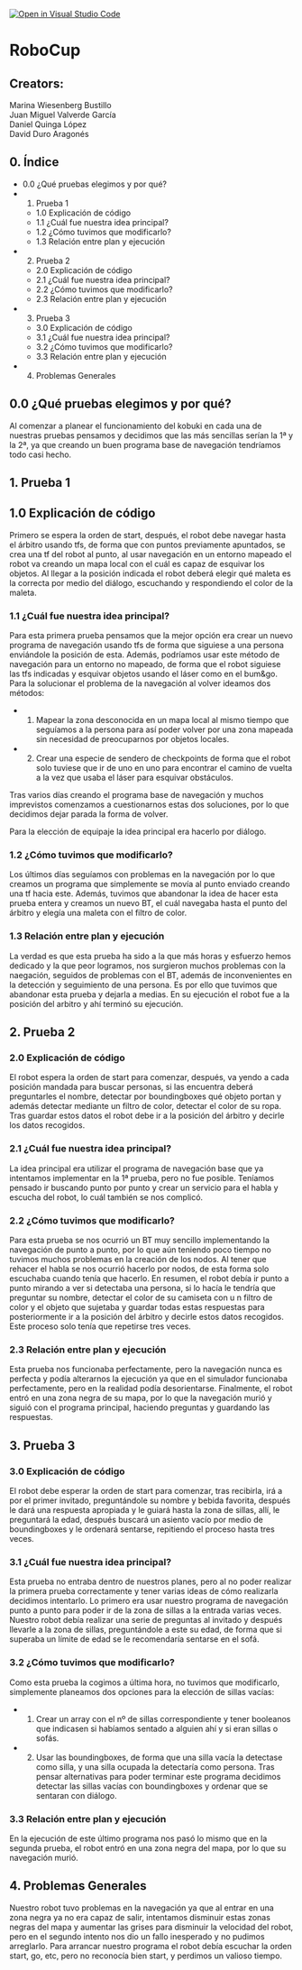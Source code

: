 [![Open in Visual Studio Code](https://classroom.github.com/assets/open-in-vscode-f059dc9a6f8d3a56e377f745f24479a46679e63a5d9fe6f495e02850cd0d8118.svg)](https://classroom.github.com/online_ide?assignment_repo_id=7421157&assignment_repo_type=AssignmentRepo)
# RoboCup

## Creators:
Marina Wiesenberg Bustillo <br />
Juan Miguel Valverde García <br />
Daniel Quinga López <br />
David Duro Aragonés <br />

## 0. Índice
   - 0.0 ¿Qué pruebas elegimos y por qué?
   - 1. Prueba 1
      - 1.0 Explicación de código  
      - 1.1 ¿Cuál fue nuestra idea principal?
      - 1.2 ¿Cómo tuvimos que modificarlo?
      - 1.3 Relación entre plan y ejecución
   - 2. Prueba 2
      - 2.0 Explicación de código  
      - 2.1 ¿Cuál fue nuestra idea principal?
      - 2.2 ¿Cómo tuvimos que modificarlo?
      - 2.3 Relación entre plan y ejecución
   - 3. Prueba 3
      - 3.0 Explicación de código  
      - 3.1 ¿Cuál fue nuestra idea principal?
      - 3.2 ¿Cómo tuvimos que modificarlo?
      - 3.3 Relación entre plan y ejecución
   - 4. Problemas Generales
   

## 0.0 ¿Qué pruebas elegimos y por qué?
Al comenzar a planear el funcionamiento del kobuki en cada una de nuestras pruebas pensamos y decidimos que las más sencillas serían la 1ª y la 2ª, ya que creando un buen programa base de navegación tendríamos todo casi hecho.

## 1. Prueba 1

## 1.0 Explicación de código

Primero se espera la orden de start, después, el robot debe navegar hasta el árbitro usando tfs, de forma que con puntos previamente apuntados, se crea una tf del robot al punto, al usar navegación en un entorno mapeado el robot va creando un mapa local con el cuál es capaz de esquivar los objetos. Al llegar a la posición indicada el robot deberá elegir qué maleta es la correcta por medio del diálogo, escuchando y respondiendo el color de la maleta.

### 1.1 ¿Cuál fue nuestra idea principal?

Para esta primera prueba pensamos que la mejor opción era crear un nuevo programa de navegación usando tfs de forma que siguiese a una persona enviándole la posición de esta. Además, podríamos usar este método de navegación para un entorno no mapeado, de forma que el robot siguiese las tfs indicadas y esquivar objetos usando el láser como en el bum&go. 
Para la solucionar el problema de la navegación al volver ideamos dos métodos:
- 1. Mapear la zona desconocida en un mapa local al mismo tiempo que seguíamos a la persona para así poder volver por una zona mapeada sin necesidad de preocuparnos    por objetos locales.
- 2. Crear una especie de sendero de checkpoints de forma que el robot solo tuviese que ir de uno en uno para encontrar el camino de vuelta a la vez que usaba el láser para esquivar obstáculos.
  
Tras varios días creando el programa base de navegación y muchos imprevistos comenzamos a cuestionarnos estas dos soluciones, por lo que decidimos dejar parada la forma de volver.

Para la elección de equipaje la idea principal era hacerlo por diálogo.
  
### 1.2 ¿Cómo tuvimos que modificarlo?

Los últimos días seguíamos con problemas en la navegación por lo que creamos un programa que simplemente se movía al punto enviado creando una tf hacia este.
Además, tuvimos que abandonar la idea de hacer esta prueba entera y creamos un nuevo BT, el cuál navegaba hasta el punto del árbitro y elegía una maleta con el filtro de color.

### 1.3 Relación entre plan y ejecución

La verdad es que esta prueba ha sido a la que más horas y esfuerzo hemos dedicado y la que peor logramos, nos surgieron muchos problemas con la naegación, seguidos de problemas con el BT, además de inconvenientes en la detección y seguimiento de una persona. Es por ello que tuvimos que abandonar esta prueba y dejarla a medias.
En su ejecución el robot fue a la posición del arbitro y ahí terminó su ejecución.

## 2. Prueba 2

### 2.0 Explicación de código

El robot espera la orden de start para comenzar, después, va yendo a cada posición mandada para buscar personas, si las encuentra deberá preguntarles el nombre, detectar por boundingboxes qué objeto portan y además detectar mediante un filtro de color, detectar el color de su ropa. Tras guardar estos datos el robot debe ir a la posición del árbitro y decirle los datos recogidos.

### 2.1 ¿Cuál fue nuestra idea principal?

La idea principal era utilizar el programa de navegación base que ya intentamos implementar en la 1ª prueba, pero no fue posible. Teníamos pensado ir buscando punto por punto y crear un servicio para el habla y escucha del robot, lo cuál también se nos complicó.

### 2.2 ¿Cómo tuvimos que modificarlo?

Para esta prueba se nos ocurrió un BT muy sencillo implementando la navegación de punto a punto, por lo que aún teniendo poco tiempo no tuvimos muchos problemas en la creación de los nodos. Al tener que rehacer el habla se nos ocurrió hacerlo por nodos, de esta forma solo escuchaba cuando tenía que hacerlo.
En resumen, el robot debía ir punto a punto mirando a ver si detectaba una persona, si lo hacía le tendría que preguntar su nombre, detectar el color de su camiseta con u n filtro de color y el objeto que sujetaba y guardar todas estas respuestas para posteriormente ir a la posición del árbitro y decirle estos datos recogidos. Este proceso solo tenía que repetirse tres veces.

### 2.3 Relación entre plan y ejecución

Esta prueba nos funcionaba perfectamente, pero la navegación nunca es perfecta y podía alterarnos la ejecución ya que en el simulador funcionaba perfectamente, pero en la realidad podía desorientarse.
Finalmente, el robot entró en una zona negra de su mapa, por lo que la navegación murió y siguió con el programa principal, haciendo preguntas y guardando las respuestas.

## 3. Prueba 3

### 3.0 Explicación de código

El robot debe esperar la orden de start para comenzar, tras recibirla, irá a por el primer invitado, preguntándole su nombre y bebida favorita, después le dará una respuesta apropiada y le guiará hasta la zona de sillas, allí, le preguntará la edad, después buscará un asiento vacío por medio de boundingboxes y le ordenará sentarse, repitiendo el proceso hasta tres veces.

### 3.1 ¿Cuál fue nuestra idea principal?

Esta prueba no entraba dentro de nuestros planes, pero al no poder realizar la primera prueba correctamente y tener varias ideas de cómo realizarla decidimos intentarlo.
Lo primero era usar nuestro programa de navegación punto a punto para poder ir de la zona de sillas a la entrada varias veces.
Nuestro robot debía realizar una serie de preguntas al invitado y después llevarle a la zona de sillas, preguntándole a este su edad, de forma que si superaba un límite de edad se le recomendaría sentarse en el sofá.

### 3.2 ¿Cómo tuvimos que modificarlo?
 
 Como esta prueba la cogimos a última hora, no tuvimos que modificarlo, simplemente planeamos dos opciones para la elección de sillas vacías:
 - 1. Crear un array con el nº de sillas correspondiente y tener booleanos que indicasen si habíamos sentado a alguien ahí y si eran sillas o sofás.
 - 2. Usar las boundingboxes, de forma que una silla vacía la detectase como silla, y una silla ocupada la detectaría como persona.
 Tras pensar alternativas para poder terminar este programa decidimos detectar las sillas vacías con boundingboxes y ordenar que se sentaran con diálogo.
 
### 3.3 Relación entre plan y ejecución

En la ejecución de este último programa nos pasó lo mismo que en la segunda prueba, el robot entró en una zona negra del mapa, por lo que su navegación murió.

## 4. Problemas Generales

Nuestro robot tuvo problemas en la navegación ya que al entrar en una zona negra ya no era capaz de salir, intentamos disminuir estas zonas negras del mapa y aumentar las grises para disminuir la velocidad del robot, pero en el segundo intento nos dio un fallo inesperado y no pudimos arreglarlo.
Para arrancar nuestro programa el robot debía escuchar la orden start, go, etc, pero no reconocía bien start, y perdimos un valioso tiempo.

